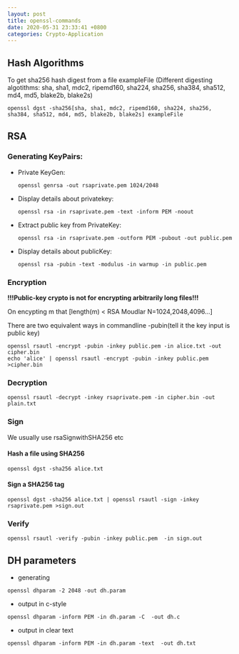```yaml
---
layout: post
title: openssl-commands
date: 2020-05-31 23:33:41 +0800
categories: Crypto-Application
---
```


## Hash Algorithms

To get sha256 hash digest from a file exampleFile (Different digesting algotithms: sha, sha1, mdc2, ripemd160, sha224, sha256, sha384, sha512, md4, md5, blake2b, blake2s)

```
openssl dgst -sha256[sha, sha1, mdc2, ripemd160, sha224, sha256, sha384, sha512, md4, md5, blake2b, blake2s] exampleFile
```





<!-- --------------divide line----------divide line---------------------------------- -->

## RSA

### Generating KeyPairs:

*	Private KeyGen: 
	```
	openssl genrsa -out rsaprivate.pem 1024/2048
	```
	
	

*   Display details about privatekey:
	```
	openssl rsa -in rsaprivate.pem -text -inform PEM -noout
	```

*   Extract public key from PrivateKey: 

	```
	openssl rsa -in rsaprivate.pem -outform PEM -pubout -out public.pem
	```

* 	Display details about publicKey:

	```
	openssl rsa -pubin -text -modulus -in warmup -in public.pem
	```

### Encryption 

**!!!Public-key crypto is not for encrypting arbitrarily long files!!!**

On encypting m that [length(m) < RSA Moudlar N=1024,2048,4096...]

There are two equivalent ways in commandline  -pubin(tell it the key input is public key)

 ```
 openssl rsautl -encrypt -pubin -inkey public.pem -in alice.txt -out cipher.bin
 echo 'alice' | openssl rsautl -encrypt -pubin -inkey public.pem >cipher.bin
 ```

### Decryption

 ```
 openssl rsautl -decrypt -inkey rsaprivate.pem -in cipher.bin -out plain.txt
 ```


### Sign

We usually use rsaSignwithSHA256 etc

#### Hash a file using SHA256

 ```
 openssl dgst -sha256 alice.txt
 ``` 

#### Sign a SHA256 tag

 ```
 openssl dgst -sha256 alice.txt | openssl rsautl -sign -inkey rsaprivate.pem >sign.out
 ```

### Verify

 ```
 openssl rsautl -verify -pubin -inkey public.pem  -in sign.out
 ```


## DH parameters

* generating
```
openssl dhparam -2 2048 -out dh.param
```
* output in c-style
```
openssl dhparam -inform PEM -in dh.param -C  -out dh.c
```
* output in clear text
```
openssl dhparam -inform PEM -in dh.param -text  -out dh.txt
```